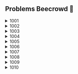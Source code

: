 ## Problems Beecrowd 🐝

<details>
  <summary>1001</summary>

    var input = require('fs').readFileSync('/dev/stdin', 'utf8');
    var lines = input.split('\n');

    var [a, b] = lines.map(Number);

    var x = a + b;

    console.log("X = " + x);
</details>

<details>
  <summary>1002</summary>

    var input = require('fs').readFileSync('/dev/stdin', 'utf8');

    let PI = 3.14159;
    let raio = parseFloat(input);

    let area = PI * Math.pow(raio, 2)

    console.log("A=" + area.toFixed(4));
</details>

<details>
  <summary>1003</summary>

    var input = require('fs').readFileSync('/dev/stdin', 'utf8');
    var lines = input.split('\n');

    var [a, b] = lines.map(Number);
    var soma = a + b;

    console.log("SOMA = " + soma);
</details>

<details>
  <summary>1004</summary>

    var input = require('fs').readFileSync('/dev/stdin', 'utf8');
    var lines = input.split('\n');

    var [a, b] = lines.map(Number);
    var PROD = a * b;

    console.log("PROD = " + PROD)
</details>

<details>
  <summary>1005</summary>

    var input = require('fs').readFileSync('/dev/stdin', 'utf8');
    var lines = input.split('\n');

    let [a, b] = lines.map(item => parseFloat(item));

    let somaPeso = 3.5 + 7.5;
    let media = (a * 3.5 + b * 7.5) / somaPeso;

    console.log("MEDIA = " + media.toFixed(5));
</details>

<details>
  <summary>1006</summary>

    var input = require('fs').readFileSync('/dev/stdin', 'utf8');
    var lines = input.split('\n');

    let [a, b, c] = lines.map(item => parseFloat(item));

    let somaPeso = 2 + 3 + 5;

    let media = ((a * 2) + (b * 3) + (c * 5)) / somaPeso;

    console.log("MEDIA = " + media.toFixed(1));
</details>

<details>
  <summary>1007</summary>

    var input = require('fs').readFileSync('/dev/stdin', 'utf8');
    var lines = input.split('\n');

    let [a, b, c, d] = lines.map(Number);

    let DIFERENCA = a * b - c * d;

    console.log("DIFERENCA = " + DIFERENCA);
</details>

<details>
  <summary>1008</summary>

    var input = require('fs').readFileSync('/dev/stdin', 'utf8');
    var lines = input.split('\n');

    let [n, h, vh] = lines.map(item => parseFloat(item));
    let salary = vh * h;

    console.log("NUMBER = " + n);
    console.log("SALARY = U$ " + salary.toFixed(2));
</details>

<details>
  <summary>1009</summary>

    var input = require('fs').readFileSync('/dev/stdin', 'utf8');
    var lines = input.split('\n');

    let [name, fixedSalary, salesAmount] = lines;

    let commission = parseFloat(salesAmount) * 0.150;

    let total = parseFloat(fixedSalary) + commission;

    console.log("TOTAL = R$ " + total.toFixed(2));
</details>

<details>
  <summary>1010</summary>

    var input = require('fs').readFileSync('/dev/stdin', 'utf8');
    var lines = input.split('\n');

    let [c1, n1, v1] = lines.shift().split(' ');
    let [c2, n2, v2] = lines.shift().split(' ');

    let p1 = parseFloat(n1) * parseFloat(v1);
    let p2 = parseFloat(n2) * parseFloat(v2);

    console.log("VALOR A PAGAR: R$", (p1 + p2).toFixed(2));
</details>
